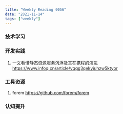 ```yaml
---
title: "Weekly Reading 0056"
date: "2021-11-14"
tags: ["weekly"]
---
```


### 技术学习


### 开发实践
1. 一文看懂静态资源服务沉浮及其在携程的演进 https://www.infoq.cn/article/vqqg3qekyjuhzw5ktyor

### 工具资源
1. forem https://github.com/forem/forem


### 认知提升
